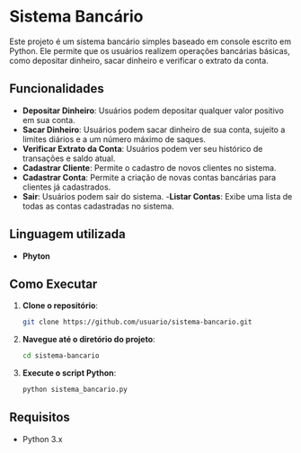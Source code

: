 # Sistema Bancário
Este projeto é um sistema bancário simples baseado em console escrito em Python. Ele permite que os usuários realizem operações bancárias básicas, como depositar dinheiro, sacar dinheiro e verificar o extrato da conta.

## Funcionalidades
- **Depositar Dinheiro**: Usuários podem depositar qualquer valor positivo em sua conta.
- **Sacar Dinheiro**: Usuários podem sacar dinheiro de sua conta, sujeito a limites diários e a um número máximo de saques.
- **Verificar Extrato da Conta**: Usuários podem ver seu histórico de transações e saldo atual.
- **Cadastrar Cliente**: Permite o cadastro de novos clientes no sistema.
- **Cadastrar Conta**: Permite a criação de novas contas bancárias para clientes já cadastrados.
- **Sair**: Usuários podem sair do sistema.
-**Listar Contas**: Exibe uma lista de todas as contas cadastradas no sistema.

## Linguagem utilizada
- **Phyton**

## Como Executar

1. **Clone o repositório**:
    ```bash
    git clone https://github.com/usuario/sistema-bancario.git
    ```

2. **Navegue até o diretório do projeto**:
    ```bash
    cd sistema-bancario
    ```

3. **Execute o script Python**:
    ```bash
    python sistema_bancario.py
    ```
## Requisitos

- Python 3.x
